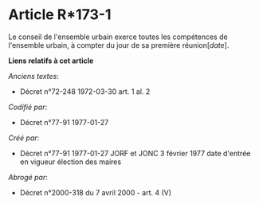 # Article R*173-1

Le conseil de l'ensemble urbain exerce toutes les compétences de l'ensemble urbain, à compter du jour de sa première
réunion[*date*].

**Liens relatifs à cet article**

_Anciens textes_:

  - Décret n°72-248 1972-03-30 art. 1 al. 2

_Codifié par_:

  - Décret n°77-91 1977-01-27

_Créé par_:

  - Décret n°77-91 1977-01-27 JORF et JONC 3 février 1977 date d'entrée en vigueur élection des maires

_Abrogé par_:

  - Décret n°2000-318 du 7 avril 2000 - art. 4 (V)
